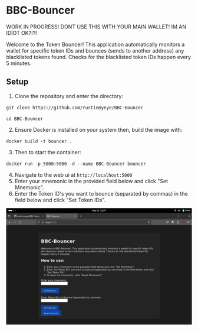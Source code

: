 # BBC-Bouncer

WORK IN PROGRESS! DONT USE THIS WITH YOUR MAIN WALLET! IM AN IDIOT OK?!?!

Welcome to the Token Bouncer! This application automatically monitors a wallet for specific token IDs and bounces (sends to another address) any blacklisted tokens found. Checks for the blacklisted token IDs happen every 5 minutes.
## Setup
1. Clone the repository and enter the directory:

```
git clone https://github.com/rustinmyeye/BBC-Bouncer
```

```
cd BBC-Bouncer
```
   
2. Ensure Docker is installed on your system then, build the image with:
   

```
docker build -t bouncer .
``` 

3. Then to start the container:

```
docker run -p 5000:5000 -d --name BBC-Bouncer bouncer
```
4. Navigate to the web ui at `http://localhost:5000`
5. Enter your mnemonic in the provided field below and click "Set Mnemonic".
6. Enter the Token ID's you want to bounce (separated by commas) in the field below and click "Set Token IDs".

![webui](https://github.com/rustinmyeye/BBC-Bouncer/blob/main/webui.png?raw=true)
